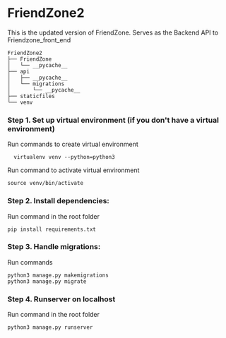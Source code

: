 # FriendZone2
This is the updated version of FriendZone. Serves as the Backend API to Friendzone_front_end

~~~~
FriendZone2
├── FriendZone
│   └── __pycache__
├── api
│   ├── __pycache__
│   └── migrations
│       └── __pycache__
├── staticfiles
└── venv
~~~~

### Step 1. Set up virtual environment (if you don't have a virtual environment)
  Run commands to create virtual environment
~~~~
  virtualenv venv --python=python3
 ~~~~
  Run command to activate virtual environment
  ~~~~
  source venv/bin/activate
  ~~~~

### Step 2. Install dependencies:
  Run command in the root folder
  ~~~~
  pip install requirements.txt
  ~~~~
  
### Step 3. Handle migrations:
  Run commands
  ~~~~
  python3 manage.py makemigrations
  python3 manage.py migrate
  ~~~~

### Step 4. Runserver on localhost
  Run command in the root folder
  ~~~~
  python3 manage.py runserver
  ~~~~
